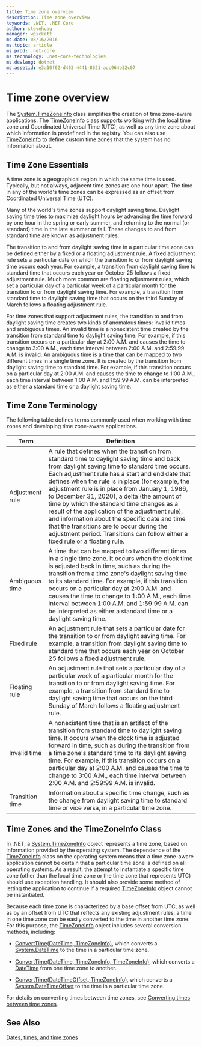 ```yaml
---
title: Time zone overview
description: Time zone overview
keywords: .NET, .NET Core
author: stevehoag
manager: wpickett
ms.date: 08/16/2016
ms.topic: article
ms.prod: .net-core
ms.technology: .net-core-technologies
ms.devlang: dotnet
ms.assetid: e3a10f62-d403-4441-8621-adc964e32c07
---
```


# Time zone overview

The [System.TimeZoneInfo](xref:System.TimeZoneInfo) class simplifies the creation of time zone-aware applications. The [TimeZoneInfo](xref:System.TimeZoneInfo) class supports working with the local time zone and Coordinated Universal Time (UTC), as well as any time zone about which information is predefined in the registry. You can also use [TimeZoneInfo](xref:System.TimeZoneInfo) to define custom time zones that the system has no information about.

## Time Zone Essentials

A time zone is a geographical region in which the same time is used. Typically, but not always, adjacent time zones are one hour apart. The time in any of the world's time zones can be expressed as an offset from Coordinated Universal Time (UTC).

Many of the world's time zones support daylight saving time. Daylight saving time tries to maximize daylight hours by advancing the time forward by one hour in the spring or early summer, and returning to the normal (or standard) time in the late summer or fall. These changes to and from standard time are known as adjustment rules.

The transition to and from daylight saving time in a particular time zone can be defined either by a fixed or a floating adjustment rule. A fixed adjustment rule sets a particular date on which the transition to or from daylight saving time occurs each year. For example, a transition from daylight saving time to standard time that occurs each year on October 25 follows a fixed adjustment rule. Much more common are floating adjustment rules, which set a particular day of a particular week of a particular month for the transition to or from daylight saving time. For example, a transition from standard time to daylight saving time that occurs on the third Sunday of March follows a floating adjustment rule.

For time zones that support adjustment rules, the transition to and from daylight saving time creates two kinds of anomalous times: invalid times and ambiguous times. An invalid time is a nonexistent time created by the transition from standard time to daylight saving time. For example, if this transition occurs on a particular day at 2:00 A.M. and causes the time to change to 3:00 A.M., each time interval between 2:00 A.M. and 2:59:99 A.M. is invalid. An ambiguous time is a time that can be mapped to two different times in a single time zone. It is created by the transition from daylight saving time to standard time. For example, if this transition occurs on a particular day at 2:00 A.M. and causes the time to change to 1:00 A.M., each time interval between 1:00 A.M. and 1:59:99 A.M. can be interpreted as either a standard time or a daylight saving time. 

## Time Zone Terminology

The following table defines terms commonly used when working with time zones and developing time zone-aware applications.

Term | Definition
---- | ----------
Adjustment rule | A rule that defines when the transition from standard time to daylight saving time and back from daylight saving time to standard time occurs. Each adjustment rule has a start and end date that defines when the rule is in place (for example, the adjustment rule is in place from January 1, 1986, to December 31, 2020), a delta (the amount of time by which the standard time changes as a result of the application of the adjustment rule), and information about the specific date and time that the transitions are to occur during the adjustment period. Transitions can follow either a fixed rule or a floating rule.
Ambiguous time | A time that can be mapped to two different times in a single time zone. It occurs when the clock time is adjusted back in time, such as during the transition from a time zone's daylight saving time to its standard time. For example, if this transition occurs on a particular day at 2:00 A.M. and causes the time to change to 1:00 A.M., each time interval between 1:00 A.M. and 1:59:99 A.M. can be interpreted as either a standard time or a daylight saving time. 
Fixed rule | An adjustment rule that sets a particular date for the transition to or from daylight saving time. For example, a transition from daylight saving time to standard time that occurs each year on October 25 follows a fixed adjustment rule.
Floating rule | An adjustment rule that sets a particular day of a particular week of a particular month for the transition to or from daylight saving time. For example, a transition from standard time to daylight saving time that occurs on the third Sunday of March follows a floating adjustment rule.
Invalid time | A nonexistent time that is an artifact of the transition from standard time to daylight saving time. It occurs when the clock time is adjusted forward in time, such as during the transition from a time zone's standard time to its daylight saving time. For example, if this transition occurs on a particular day at 2:00 A.M. and causes the time to change to 3:00 A.M., each time interval between 2:00 A.M. and 2:59:99 A.M. is invalid.
Transition time | Information about a specific time change, such as the change from daylight saving time to standard time or vice versa, in a particular time zone.

## Time Zones and the TimeZoneInfo Class

In .NET, a [System.TimeZoneInfo](xref:System.TimeZoneInfo) object represents a time zone, based on information provided by the operating system. The dependence of the [TimeZoneInfo](xref:System.TimeZoneInfo) class on the operating system means that a time zone-aware application cannot be certain that a particular time zone is defined on all operating systems. As a result, the attempt to instantiate a specific time zone (other than the local time zone or the time zone that represents UTC) should use exception handling. It should also provide some method of letting the application to continue if a required [TimeZoneInfo](xref:System.TimeZoneInfo) object cannot be instantiated.

Because each time zone is characterized by a base offset from UTC, as well as by an offset from UTC that reflects any existing adjustment rules, a time in one time zone can be easily converted to the time in another time zone. For this purpose, the [TimeZoneInfo](xref:System.TimeZoneInfo) object includes several conversion methods, including:

* [ConvertTime(DateTime, TimeZoneInfo)](xref:System.TimeZoneInfo.ConvertTime(System.DateTime,System.TimeZoneInfo)), which converts a [System.DateTime](xref:System.DateTime) to the time in a particular time zone.

* [ConvertTime(DateTime, TimeZoneInfo, TimeZoneInfo)](xref:System.TimeZoneInfo.ConvertTime(System.DateTime,System.TimeZoneInfo,System.TimeZoneInfo)), which converts a [DateTime](xref:System.DateTime) from one time zone to another.

* [ConvertTime(DateTimeOffset, TimeZoneInfo)](xref:System.TimeZoneInfo.ConvertTime(System.DateTimeOffset,System.TimeZoneInfo)), which converts a [System.DateTimeOffset](xref:System.DateTimeOffset) to the time in a particular time zone. 

For details on converting times between time zones, see [Converting times between time zones](converting-between-time-zones.md).

## See Also

[Dates, times, and time zones](index.md)